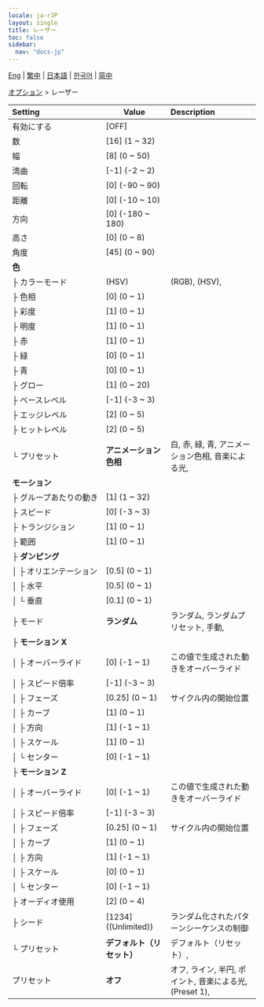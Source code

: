 ```yaml
---
locale: ja-rJP
layout: single
title: レーザー
toc: false
sidebar:
  nav: "docs-jp"
---
```

[Eng](/dancexr/menu/2025.4/stage/laser) | [繁中](/tw/dancexr/menu/2025.4/stage/laser) | [日本語](/jp/dancexr/menu/2025.4/stage/laser) | [한국어](/kr/dancexr/menu/2025.4/stage/laser) | [简中](/zh/dancexr/menu/2025.4/stage/laser)

[オプション](../menu#オプション) > レーザー



| Setting | Value | Description |
| :--- | --- | :--- |
|<nobr>有効にする</nobr>| [OFF] | 
|<nobr>数</nobr>| [16] (1 ~ 32) | 
|<nobr>幅</nobr>| [8] (0 ~ 50) | 
|<nobr>湾曲</nobr>| [-1] (-2 ~ 2) | 
|<nobr>回転</nobr>| [0] (-90 ~ 90) | 
|<nobr>距離</nobr>| [0] (-10 ~ 10) | 
|<nobr>方向</nobr>| [0] (-180 ~ 180) | 
|<nobr>高さ</nobr>| [0] (0 ~ 8) | 
|<nobr>角度</nobr>| [45] (0 ~ 90) | 
|<nobr><b>色</b></nobr>| | 
|<nobr>├&nbsp;カラーモード</nobr>| (HSV) | (RGB), (HSV), 
|<nobr>├&nbsp;色相</nobr>| [0] (0 ~ 1) | 
|<nobr>├&nbsp;彩度</nobr>| [1] (0 ~ 1) | 
|<nobr>├&nbsp;明度</nobr>| [1] (0 ~ 1) | 
|<nobr>├&nbsp;赤</nobr>| [1] (0 ~ 1) | 
|<nobr>├&nbsp;緑</nobr>| [0] (0 ~ 1) | 
|<nobr>├&nbsp;青</nobr>| [0] (0 ~ 1) | 
|<nobr>├&nbsp;グロー</nobr>| [1] (0 ~ 20) | 
|<nobr>├&nbsp;ベースレベル</nobr>| [-1] (-3 ~ 3) | 
|<nobr>├&nbsp;エッジレベル</nobr>| [2] (0 ~ 5) | 
|<nobr>├&nbsp;ヒットレベル</nobr>| [2] (0 ~ 5) | 
|<nobr>└&nbsp;プリセット</nobr>| **アニメーション色相** | 白, 赤, 緑, 青, アニメーション色相, 音楽による光,  |
|<nobr><b>モーション</b></nobr>| | 
|<nobr>├&nbsp;グループあたりの動き</nobr>| [1] (1 ~ 32) | 
|<nobr>├&nbsp;スピード</nobr>| [0] (-3 ~ 3) | 
|<nobr>├&nbsp;トランジション</nobr>| [1] (0 ~ 1) | 
|<nobr>├&nbsp;範囲</nobr>| [1] (0 ~ 1) | 
|<nobr>├&nbsp;<b>ダンピング</b></nobr>| | 
|<nobr>│&nbsp;├&nbsp;オリエンテーション</nobr>| [0.5] (0 ~ 1) | 
|<nobr>│&nbsp;├&nbsp;水平</nobr>| [0.5] (0 ~ 1) | 
|<nobr>│&nbsp;└&nbsp;垂直</nobr>| [0.1] (0 ~ 1) | 
|<nobr>├&nbsp;モード</nobr>| **ランダム** | ランダム, ランダムプリセット, 手動,  |
|<nobr>├&nbsp;<b>モーション X</b></nobr>| | 
|<nobr>│&nbsp;├&nbsp;オーバーライド</nobr>| [0] (-1 ~ 1) | この値で生成された動きをオーバーライド
|<nobr>│&nbsp;├&nbsp;スピード倍率</nobr>| [-1] (-3 ~ 3) | 
|<nobr>│&nbsp;├&nbsp;フェーズ</nobr>| [0.25] (0 ~ 1) | サイクル内の開始位置
|<nobr>│&nbsp;├&nbsp;カーブ</nobr>| [1] (0 ~ 1) | 
|<nobr>│&nbsp;├&nbsp;方向</nobr>| [1] (-1 ~ 1) | 
|<nobr>│&nbsp;├&nbsp;スケール</nobr>| [1] (0 ~ 1) | 
|<nobr>│&nbsp;└&nbsp;センター</nobr>| [0] (-1 ~ 1) | 
|<nobr>├&nbsp;<b>モーション Z</b></nobr>| | 
|<nobr>│&nbsp;├&nbsp;オーバーライド</nobr>| [0] (-1 ~ 1) | この値で生成された動きをオーバーライド
|<nobr>│&nbsp;├&nbsp;スピード倍率</nobr>| [-1] (-3 ~ 3) | 
|<nobr>│&nbsp;├&nbsp;フェーズ</nobr>| [0.25] (0 ~ 1) | サイクル内の開始位置
|<nobr>│&nbsp;├&nbsp;カーブ</nobr>| [1] (0 ~ 1) | 
|<nobr>│&nbsp;├&nbsp;方向</nobr>| [1] (-1 ~ 1) | 
|<nobr>│&nbsp;├&nbsp;スケール</nobr>| [0] (0 ~ 1) | 
|<nobr>│&nbsp;└&nbsp;センター</nobr>| [0] (-1 ~ 1) | 
|<nobr>├&nbsp;オーディオ使用</nobr>| [2] (0 ~ 4) | 
|<nobr>├&nbsp;シード</nobr>| [1234] ((Unlimited)) | ランダム化されたパターンシーケンスの制御
|<nobr>└&nbsp;プリセット</nobr>| **デフォルト（リセット）** | デフォルト（リセット）,  |
|<nobr>プリセット</nobr>| **オフ** | オフ, ライン, 半円, ポイント, 音楽による光, (Preset 1),  |
